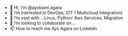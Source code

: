 - 👋 Hi, I’m @ayobami.agara
- 👀 I’m interested in DevOps, IOT ( Multicloud Integration)
- 🌱 I’m vast with  ...Linux, Python: Aws Services, Migration 
- 💞️ I’m looking to collaborate on ...
- 📫 How to reach me Ayo Agara on Linkeldn

<!---
ayo.ag-cloudreach/ayo.ag-cloudreach is a ✨ special ✨ repository because its `README.md` (this file) appears on your GitHub profile.
You can click the Preview link to take a look at your changes.
--->
